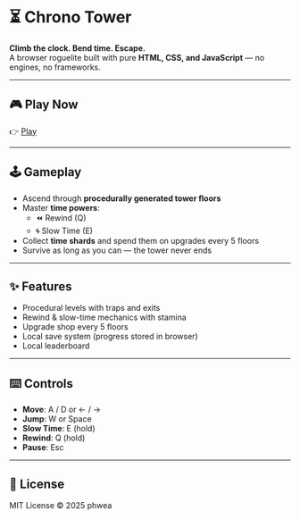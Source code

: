 # ⏳ Chrono Tower

**Climb the clock. Bend time. Escape.**  
A browser roguelite built with pure **HTML, CSS, and JavaScript** — no engines, no frameworks.  

---

## 🎮 Play Now
👉 [Play](https://phwea.github.io/chronotower/)

---

## 🕹️ Gameplay

- Ascend through **procedurally generated tower floors**  
- Master **time powers**:  
  - ⏪ Rewind (Q)  
  - 🌀 Slow Time (E)  
- Collect **time shards** and spend them on upgrades every 5 floors  
- Survive as long as you can — the tower never ends  

---

## ✨ Features

- Procedural levels with traps and exits  
- Rewind & slow-time mechanics with stamina  
- Upgrade shop every 5 floors  
- Local save system (progress stored in browser)  
- Local leaderboard  

---

## ⌨️ Controls

- **Move**: A / D or ← / →  
- **Jump**: W or Space  
- **Slow Time**: E (hold)  
- **Rewind**: Q (hold)  
- **Pause**: Esc  

---

## 📜 License

MIT License © 2025 phwea
